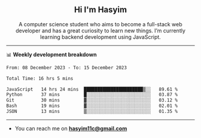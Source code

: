 <h2 align="center">Hi I'm Hasyim</h2>

<p align="center">A computer science student who aims to become a full-stack web developer and has a great curiosity to learn new things. I’m currently learning backend development using JavaScript.</p>

<!--![Anurag's GitHub stats](https://github-readme-stats-one-pink-11.vercel.app/api?username=hasyimashari&show_icons=true&theme=transparent&hide=contribs,prs)-->

---

📊 **Weekly development breakdown**

<!--START_SECTION:waka-->

```txt
From: 08 December 2023 - To: 15 December 2023

Total Time: 16 hrs 5 mins

JavaScript   14 hrs 24 mins  ██████████████████████▒░░   89.61 %
Python       37 mins         █░░░░░░░░░░░░░░░░░░░░░░░░   03.87 %
Git          30 mins         ▓░░░░░░░░░░░░░░░░░░░░░░░░   03.12 %
Bash         19 mins         ▓░░░░░░░░░░░░░░░░░░░░░░░░   02.01 %
JSON         13 mins         ▒░░░░░░░░░░░░░░░░░░░░░░░░   01.35 %
```

<!--END_SECTION:waka-->

---

- You can reach me on **hasyim11c@gmail.com**
